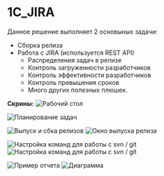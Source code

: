 # 1C_JIRA
Данное решение выполняет 2 основыных задачи:
* Сборка релиза
* Работа с JIRA (используется REST API)
    * Распределения задач в релизе
    * Контроль загруженности разработчиков
    * Контроль эффективности разработчиков
    * Контроль превышения сроков
    * Много других полезных плюшек.

**Скрины:**
![](img/mstsc_HZkf6DCRdk.png "Рабочий стол")

![](img/mstsc_29O55KSvkA.png "Планирование задач")

![](img/mstsc_BdsDDwhoAf.png "Выпуск и сбка релизов")
![](img/mstsc_VZ3INyegAE.png "Окно выпуска релиза")


![](img/mstsc_MlLJcs0KLW.png "Настройка команд для работы с svn / git")
![](img/mstsc_W617WnecVt.png "Настройка команд для работы с svn / git")

![](img/mstsc_VEZc3nohip.png "Пример отчета")
![](img/mstsc_ZWYJSCCAvk.png "Диаграмма")

